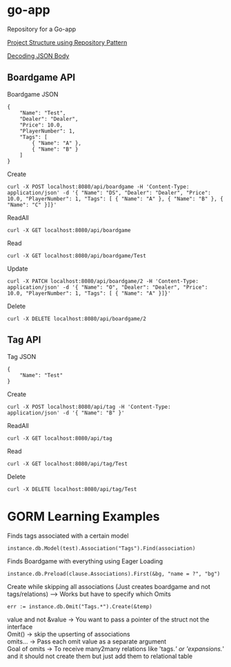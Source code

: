 # go-app
Repository for a Go-app 


[Project Structure using Repository Pattern](https://dakaii.medium.com/repository-pattern-in-golang-d22d3fa76d91)

[Decoding JSON Body](https://www.alexedwards.net/blog/how-to-properly-parse-a-json-request-body)



## Boardgame API

Boardgame JSON
```
{
    "Name": "Test",
	"Dealer": "Dealer",
	"Price": 10.0,
	"PlayerNumber": 1,
	"Tags": [
		{ "Name": "A" },
		{ "Name": "B" }
	]
}
```


Create
```
curl -X POST localhost:8080/api/boardgame -H 'Content-Type: application/json' -d '{ "Name": "DS", "Dealer": "Dealer", "Price": 10.0, "PlayerNumber": 1, "Tags": [ { "Name": "A" }, { "Name": "B" }, { "Name": "C" }]}'
```

ReadAll
```
curl -X GET localhost:8080/api/boardgame
```

Read
```
curl -X GET localhost:8080/api/boardgame/Test
```

Update
```
curl -X PATCH localhost:8080/api/boardgame/2 -H 'Content-Type: application/json' -d '{ "Name": "O", "Dealer": "Dealer", "Price": 10.0, "PlayerNumber": 1, "Tags": [ { "Name": "A" }]}'
```

Delete
```
curl -X DELETE localhost:8080/api/boardgame/2
```



## Tag API



Tag JSON
```
{
    "Name": "Test"
}
```



Create
```
curl -X POST localhost:8080/api/tag -H 'Content-Type: application/json' -d '{ "Name": "B" }'
```

ReadAll
```
curl -X GET localhost:8080/api/tag
```


Read
```
curl -X GET localhost:8080/api/tag/Test
```

Delete
```
curl -X DELETE localhost:8080/api/tag/Test
```



# GORM Learning Examples

Finds tags associated with a certain model
```
instance.db.Model(test).Association("Tags").Find(association)
```

Finds Boardgame with everything using Eager Loading
```
instance.db.Preload(clause.Associations).First(&bg, "name = ?", "bg")
```

Create while skipping all associations (Just creates boardgame and not tags/relations) --> Works but have to specify which Omits
```
err := instance.db.Omit("Tags.*").Create(&temp) 
```

value and not &value ->  You want to pass a pointer of the struct not the interface  
Omit() 				 -> skip the upserting of associations  
omits... 			 -> Pass each omit value as a separate argument  
Goal of omits 		 -> To receive many2many relations like 'tags.*' or 'expansions.*' and it should not create them but just add them to relational table  